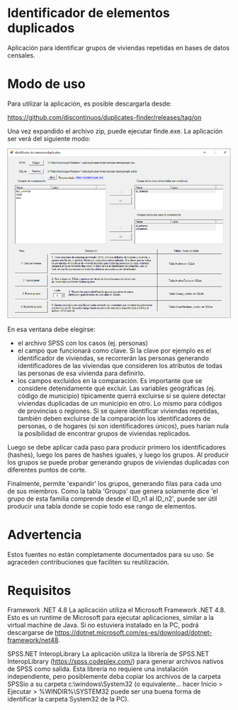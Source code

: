 # Identificador de elementos duplicados
Aplicación para identificar grupos de viviendas repetidas en bases de datos censales.

# Modo de uso

Para utilizar la aplicación, es posible descargarla desde:

https://github.com/discontinuos/duplicates-finder/releases/tag/on

Una vez expandido el archivo zip, puede ejecutar finde.exe. La aplicación ser verá del siguiente modo:

![aplicación](https://raw.githubusercontent.com/discontinuos/duplicates-finder/main/captura.png)

En esa ventana debe elegirse:
- el archivo SPSS con los casos (ej. personas)
- el campo que funcionará como clave. Si la clave por ejemplo es el identificador de viviendas, se recorrerán las personas generando identificadores de las viviendas que consideren los atributos de todas las personas de esa vivienda para definirlo.
- los campos excluidos en la comparación. Es importante que se considere detenidamente qué excluir. Las variables geográficas (ej. código de municipio) típicamente querrá excluirse si se quiere detectar viviendas duplicadas de un municipio en otro. Lo mismo para códigos de provincias o regiones. Si se quiere identificar viviendas repetidas, también deben excluirse de la comparación los identificadores de personas, o de hogares (si son identificadores únicos), pues harían nula la posibilidad de encontrar grupos de viviendas replicados. 

Luego se debe aplicar cada paso para producir primero los identificadores (hashes), luego los pares de hashes iguales, y luego los grupos. Al producir los grupos se puede probar generando grupos de viviendas duplicadas con diferentes puntos de corte.

Finalmente, permite 'expandir' los grupos, generando filas para cada uno de sus miembros. Como la tabla 'Groups' que genera solamente dice 'el grupo de esta familia comprende desde el ID_n1 al ID_n2', puede ser útil producir una tabla donde se copie todo ese rango de elementos. 

# Advertencia

Estos fuentes no están completamente documentados para su uso. Se agraceden contribuciones que faciliten su reutilización.

# Requisitos

Framework .NET 4.8
La aplicación utiliza el Microsoft Framework .NET 4.8. Esto es un runtime de Microsoft para ejecutar aplicaciones, similar a la virtual machine de Java. Si no estuviera instalado en la PC, podrá descargarse de https://dotnet.microsoft.com/es-es/download/dotnet-framework/net48.

SPSS.NET InteropLibrary 
La aplicación utiliza la librería de SPSS.NET InteropLibrary (https://spss.codeplex.com/) para generar archivos nativos de SPSS como salida. Esta librería no requiere una instalación independiente, pero posiblemente deba copiar los archivos de la carpeta SPSSio a su carpeta c:\windows\System32 (o equivalente... hacer Inicio > Ejecutar > %WINDIR%\SYSTEM32 <enter> puede ser una buena forma de identificar la carpeta System32 de la PC).
